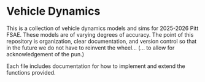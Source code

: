 # Vehicle Dynamics
This is a collection of vehicle dynamics models and sims for 2025-2026 Pitt FSAE. These models are of varying degrees of accuracy. The point of this repository is organization, clear documentation, and version control so that in the future we do not have to reinvent the wheel... (... to allow for acknowledgement of the pun.)

Each file includes documentation for how to implement and extend the functions provided.
